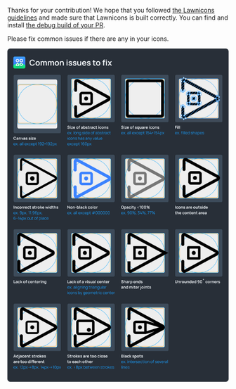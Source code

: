 Thanks for your contribution! We hope that you followed [the Lawnicons guidelines](https://github.com/LawnchairLauncher/lawnicons/blob/develop/CONTRIBUTING.md) and made sure that Lawnicons is built correctly. You can find and install [the debug build of your PR](https://github.com/LawnchairLauncher/lawnicons/actions/workflows/build_debug_apk.yml).

Please fix common issues if there are any in your icons.

![](https://raw.githubusercontent.com/LawnchairLauncher/lawnicons/refs/heads/develop/docs/images/common-issues-to-fix.png)

